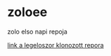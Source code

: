 # zoloee
zolo elso napi repoja

[link a legeloszor klonozott repora](https://github.com/zoloee/git-lesson-repository)

